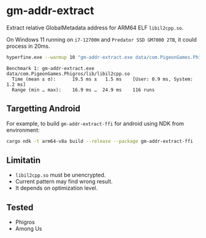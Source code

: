 # gm-addr-extract

Extract relative GlobalMetadata address for ARM64 ELF `libil2cpp.so`.

On Windows 11 running on `i7-12700H` and `Predator SSD GM7000 2TB`, it could process in 20ms.


```bash
hyperfine.exe --warmup 10 "gm-addr-extract.exe data/com.PigeonGames.Phigros/lib/libil2cpp.so"
```

```text
Benchmark 1: gm-addr-extract.exe data/com.PigeonGames.Phigros/lib/libil2cpp.so
  Time (mean ± σ):      19.5 ms ±   1.5 ms    [User: 0.9 ms, System: 1.2 ms]
  Range (min … max):    16.9 ms …  24.9 ms    116 runs
```

## Targetting Android

For example, to build `gm-addr-extract-ffi` for android using NDK from environment:

```bash
cargo ndk -t arm64-v8a build --release --package gm-addr-extract-ffi
```

## Limitatin

- `libil2cpp.so` must be unencrypted.
- Current pattern may find wrong result.
- It depends on optimization level.

## Tested

- Phigros
- Among Us
